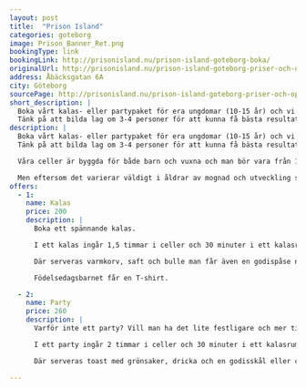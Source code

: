 ```yaml
---
layout: post
title:  "Prison Island"
categories: goteborg
image: Prison_Banner_Ret.png
bookingType: link
bookingLink: http://prisonisland.nu/prison-island-goteborg-boka/
originalUrl: http://prisonisland.nu/prison-island-goteborg-priser-och-oppettider/prison-island-goteborg-kalasparty/
address: Åbäcksgatan 6A
city: Göteborg
sourcePage: http://prisonisland.nu/prison-island-goteborg-priser-och-oppettider/prison-island-goteborg-kalasparty/
short_description: |
  Boka vårt kalas- eller partypaket för era ungdomar (10-15 år) och vi lovar dig oförglömliga timmar på Prison Island.
  Tänk på att bilda lag om 3-4 personer för att kunna få bästa resultat i cellerna.
description: |
  Boka vårt kalas- eller partypaket för era ungdomar (10-15 år) och vi lovar dig oförglömliga timmar på Prison Island.
  Tänk på att bilda lag om 3-4 personer för att kunna få bästa resultat i cellerna.

  Våra celler är byggda för både barn och vuxna och man bör vara från 10 år för att utmana cellerna ensamma.

  Men eftersom det varierar väldigt i åldrar av mognad och utveckling så välkomna att besöka oss för att se om våra utmaningar passar era barn.
offers:
  - 1:
    name: Kalas
    price: 200
    description: |
      Boka ett spännande kalas.

      I ett kalas ingår 1,5 timmar i celler och 30 minuter i ett kalasrum.

      Där serveras varmkorv, saft och bulle man får även en godispåse när man går hem.

      Födelsedagsbarnet får en T-shirt.

  - 2:
    name: Party
    price: 260
    description: |
      Varför inte ett party? Vill man ha det lite festligare och mer tid i cellerna så boka gärna ett party.

      I ett party ingår 2 timmar i celler och 30 minuter i ett kalasrum.

      Där serveras toast med grönsaker, dricka och en godisskål eller chips.

---
```

